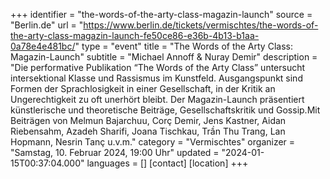 +++
identifier = "the-words-of-the-arty-class-magazin-launch"
source = "Berlin.de"
url = "https://www.berlin.de/tickets/vermischtes/the-words-of-the-arty-class-magazin-launch-fe50ce86-e36b-4b13-b1aa-0a78e4e481bc/"
type = "event"
title = "The Words of the Arty Class: Magazin-Launch"
subtitle = "Michael Annoff & Nuray Demir"
description = "Die performative Publikation “The Words of the Arty Class” untersucht intersektional Klasse und Rassismus im Kunstfeld. Ausgangspunkt sind Formen der Sprachlosigkeit in einer Gesellschaft, in der Kritik an Ungerechtigkeit zu oft unerhört bleibt. Der Magazin-Launch präsentiert künstlerische und theoretische Beiträge, Gesellschaftskritik und Gossip.Mit Beiträgen von Melmun Bajarchuu, Corç Demir, Jens Kastner, Aidan Riebensahm, Azadeh Sharifi, Joana Tischkau, Trần Thu Trang, Lan Hopmann, Nesrin Tanç u.v.m."
category = "Vermischtes"
organizer = "Samstag, 10. Februar 2024, 19:00 Uhr"
updated = "2024-01-15T00:37:04.000"
languages = []
[contact]
[location]
+++